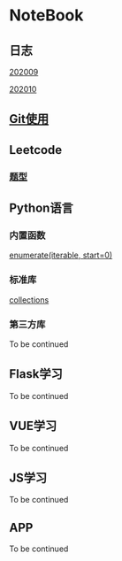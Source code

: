 # NoteBook

## 日志

[202009](journal/202009.md)

[202010](journal/202010.md)

## [Git使用](git/tutorial.md)

## Leetcode

### [题型](leetcode/readme.md)

## Python语言

### 内置函数
[enumerate(iterable, start=0)](python/enumerate.md)


### 标准库

[collections](python/collections.md)

### 第三方库

To be continued

## Flask学习

To be continued

## VUE学习

To be continued

## JS学习

To be continued

## APP

To be continued
